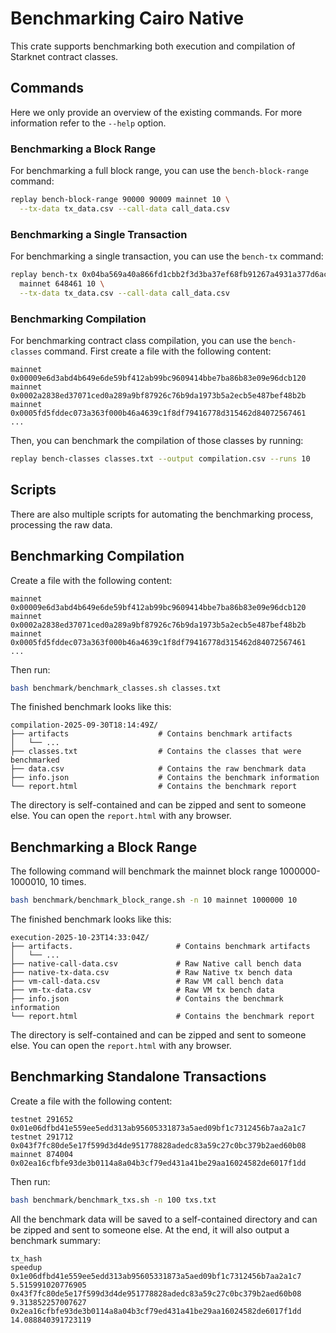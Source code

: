 # Benchmarking Cairo Native

This crate supports benchmarking both execution and compilation of Starknet contract classes.

## Commands

Here we only provide an overview of the existing commands. For more information refer to the `--help` option.

### Benchmarking a Block Range

For benchmarking a full block range, you can use the `bench-block-range` command:

```bash
replay bench-block-range 90000 90009 mainnet 10 \
  --tx-data tx_data.csv --call-data call_data.csv
```

### Benchmarking a Single Transaction

For benchmarking a single transaction, you can use the `bench-tx` command:

```bash
replay bench-tx 0x04ba569a40a866fd1cbb2f3d3ba37ef68fb91267a4931a377d6acc6e5a854f9a \
  mainnet 648461 10 \
  --tx-data tx_data.csv --call-data call_data.csv
```

### Benchmarking Compilation

For benchmarking contract class compilation, you can use the `bench-classes` command. First create a file with the following content:

```
mainnet 0x00009e6d3abd4b649e6de59bf412ab99bc9609414bbe7ba86b83e09e96dcb120
mainnet 0x0002a2838ed37071ced0a289a9bf87926c76b9da1973b5a2ecb5e487bef48b2b
mainnet 0x0005fd5fddec073a363f000b46a4639c1f8df79416778d315462d84072567461
...
```

Then, you can benchmark the compilation of those classes by running:

```bash
replay bench-classes classes.txt --output compilation.csv --runs 10
```

## Scripts

There are also multiple scripts for automating the benchmarking process, processing the raw data.

## Benchmarking Compilation

Create a file with the following content:

```
mainnet 0x00009e6d3abd4b649e6de59bf412ab99bc9609414bbe7ba86b83e09e96dcb120
mainnet 0x0002a2838ed37071ced0a289a9bf87926c76b9da1973b5a2ecb5e487bef48b2b
mainnet 0x0005fd5fddec073a363f000b46a4639c1f8df79416778d315462d84072567461
...
```

Then run:

```bash
bash benchmark/benchmark_classes.sh classes.txt
```

The finished benchmark looks like this:

```
compilation-2025-09-30T18:14:49Z/
├── artifacts                    # Contains benchmark artifacts
│   └── ...
├── classes.txt                  # Contains the classes that were benchmarked
├── data.csv                     # Contains the raw benchmark data
├── info.json                    # Contains the benchmark information
└── report.html                  # Contains the benchmark report
```

The directory is self-contained and can be zipped and sent to someone else. You can open the `report.html` with any browser.

## Benchmarking a Block Range

The following command will benchmark the mainnet block range 1000000-1000010, 10 times.

```bash
bash benchmark/benchmark_block_range.sh -n 10 mainnet 1000000 10
```

The finished benchmark looks like this:

```
execution-2025-10-23T14:33:04Z/
├── artifacts.                       # Contains benchmark artifacts
│   └── ...
├── native-call-data.csv             # Raw Native call bench data
├── native-tx-data.csv               # Raw Native tx bench data
├── vm-call-data.csv                 # Raw VM call bench data
├── vm-tx-data.csv                   # Raw VM tx bench data
├── info.json                        # Contains the benchmark information
└── report.html                      # Contains the benchmark report 
```

The directory is self-contained and can be zipped and sent to someone else. You can open the `report.html` with any browser.

## Benchmarking Standalone Transactions

Create a file with the following content:

```
testnet 291652 0x01e06dfbd41e559ee5edd313ab95605331873a5aed09bf1c7312456b7aa2a1c7
testnet 291712 0x043f7fc80de5e17f599d3d4de951778828adedc83a59c27c0bc379b2aed60b08
mainnet 874004 0x02ea16cfbfe93de3b0114a8a04b3cf79ed431a41be29aa16024582de6017f1dd
```

Then run:

```bash
bash benchmark/benchmark_txs.sh -n 100 txs.txt
```

All the benchmark data will be saved to a self-contained directory and can be zipped and sent to someone else. At the end, it will also output a benchmark summary:

```
tx_hash                                                            speedup
0x1e06dfbd41e559ee5edd313ab95605331873a5aed09bf1c7312456b7aa2a1c7  5.515991020776905
0x43f7fc80de5e17f599d3d4de951778828adedc83a59c27c0bc379b2aed60b08  9.313852257007627
0x2ea16cfbfe93de3b0114a8a04b3cf79ed431a41be29aa16024582de6017f1dd  14.088840391723119
````
